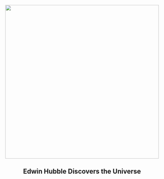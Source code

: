 
<p align="center"><img src="https://apod.nasa.gov/apod/image/2004/HubbleVarOrig_Carnegie_960.jpg" width="500" height="500"></p>
<h2 align="center"> Edwin Hubble Discovers the Universe </h2>
